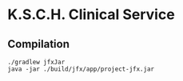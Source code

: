 # K.S.C.H. Clinical Service

## Compilation

```
./gradlew jfxJar
java -jar ./build/jfx/app/project-jfx.jar
```